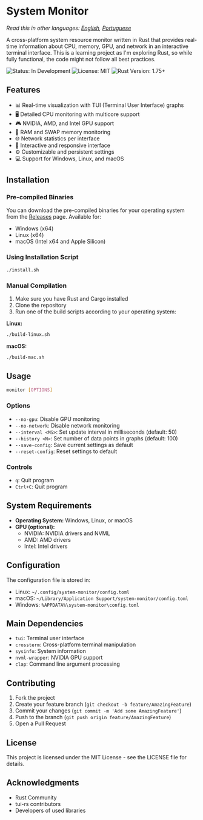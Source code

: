 # System Monitor

*Read this in other languages: [English](README.md), [Portuguese](README.pt-br.md)*

A cross-platform system resource monitor written in Rust that provides real-time information about CPU, memory, GPU, and network in an interactive terminal interface. This is a learning project as I'm exploring Rust, so while fully functional, the code might not follow all best practices.

![Status: In Development](https://img.shields.io/badge/Status-In%20Development-yellow)
![License: MIT](https://img.shields.io/badge/License-MIT-green)
![Rust Version: 1.75+](https://img.shields.io/badge/Rust-1.75+-orange)

## Features

- 📊 Real-time visualization with TUI (Terminal User Interface) graphs
- 🖥️ Detailed CPU monitoring with multicore support
- 🎮 NVIDIA, AMD, and Intel GPU support
- 💾 RAM and SWAP memory monitoring
- 🌐 Network statistics per interface
- 🎯 Interactive and responsive interface
- ⚙️ Customizable and persistent settings
- 💻 Support for Windows, Linux, and macOS

## Installation

### Pre-compiled Binaries

You can download the pre-compiled binaries for your operating system from the [Releases](https://github.com/hhs0001/monitor/releases) page. Available for:
- Windows (x64)
- Linux (x64)
- macOS (Intel x64 and Apple Silicon)

### Using Installation Script

```bash
./install.sh
```

### Manual Compilation

1. Make sure you have Rust and Cargo installed
2. Clone the repository
3. Run one of the build scripts according to your operating system:

**Linux:**
```bash
./build-linux.sh
```

**macOS:**
```bash
./build-mac.sh
```

## Usage

```bash
monitor [OPTIONS]
```

### Options

- `--no-gpu`: Disable GPU monitoring
- `--no-network`: Disable network monitoring
- `--interval <MS>`: Set update interval in milliseconds (default: 50)
- `--history <N>`: Set number of data points in graphs (default: 100)
- `--save-config`: Save current settings as default
- `--reset-config`: Reset settings to default

### Controls

- `q`: Quit program
- `Ctrl+C`: Quit program

## System Requirements

- **Operating System:** Windows, Linux, or macOS
- **GPU (optional):** 
  - NVIDIA: NVIDIA drivers and NVML
  - AMD: AMD drivers
  - Intel: Intel drivers

## Configuration

The configuration file is stored in:
- Linux: `~/.config/system-monitor/config.toml`
- macOS: `~/Library/Application Support/system-monitor/config.toml`
- Windows: `%APPDATA%\system-monitor\config.toml`

## Main Dependencies

- `tui`: Terminal user interface
- `crossterm`: Cross-platform terminal manipulation
- `sysinfo`: System information
- `nvml-wrapper`: NVIDIA GPU support
- `clap`: Command line argument processing

## Contributing

1. Fork the project
2. Create your feature branch (`git checkout -b feature/AmazingFeature`)
3. Commit your changes (`git commit -m 'Add some AmazingFeature'`)
4. Push to the branch (`git push origin feature/AmazingFeature`)
5. Open a Pull Request

## License

This project is licensed under the MIT License - see the LICENSE file for details.

## Acknowledgments

- Rust Community
- tui-rs contributors
- Developers of used libraries